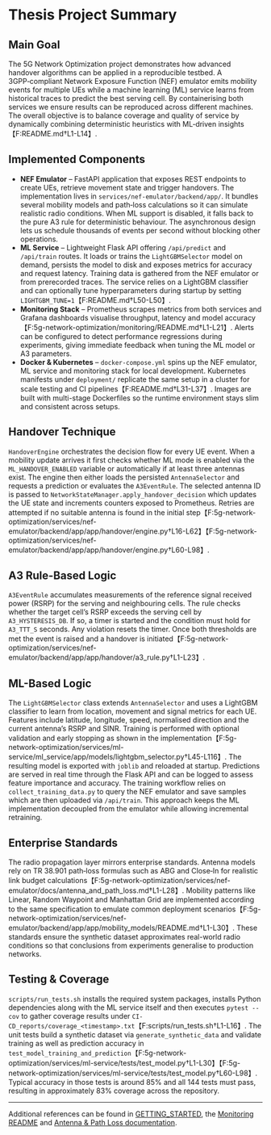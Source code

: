 # Thesis Project Summary

## Main Goal
The 5G Network Optimization project demonstrates how advanced handover algorithms can be applied in a reproducible testbed.  A 3GPP‑compliant Network Exposure Function (NEF) emulator emits mobility events for multiple UEs while a machine learning (ML) service learns from historical traces to predict the best serving cell.  By containerising both services we ensure results can be reproduced across different machines.  The overall objective is to balance coverage and quality of service by dynamically combining deterministic heuristics with ML‑driven insights【F:README.md†L1-L14】.

## Implemented Components
- **NEF Emulator** – FastAPI application that exposes REST endpoints to create UEs, retrieve movement state and trigger handovers.  The implementation lives in `services/nef-emulator/backend/app/`.  It bundles several mobility models and path‑loss calculations so it can simulate realistic radio conditions.  When ML support is disabled, it falls back to the pure A3 rule for deterministic behaviour.  The asynchronous design lets us schedule thousands of events per second without blocking other operations.
- **ML Service** – Lightweight Flask API offering `/api/predict` and `/api/train` routes.  It loads or trains the `LightGBMSelector` model on demand, persists the model to disk and exposes metrics for accuracy and request latency.  Training data is gathered from the NEF emulator or from prerecorded traces.  The service relies on a LightGBM classifier and can optionally tune hyperparameters during startup by setting `LIGHTGBM_TUNE=1`【F:README.md†L50-L50】.
- **Monitoring Stack** – Prometheus scrapes metrics from both services and Grafana dashboards visualise throughput, latency and model accuracy【F:5g-network-optimization/monitoring/README.md†L1-L21】.  Alerts can be configured to detect performance regressions during experiments, giving immediate feedback when tuning the ML model or A3 parameters.
- **Docker & Kubernetes** – `docker-compose.yml` spins up the NEF emulator, ML service and monitoring stack for local development.  Kubernetes manifests under `deployment/` replicate the same setup in a cluster for scale testing and CI pipelines【F:README.md†L31-L37】.  Images are built with multi-stage Dockerfiles so the runtime environment stays slim and consistent across setups.

## Handover Technique
`HandoverEngine` orchestrates the decision flow for every UE event.  When a mobility update arrives it first checks whether ML mode is enabled via the `ML_HANDOVER_ENABLED` variable or automatically if at least three antennas exist.  The engine then either loads the persisted `AntennaSelector` and requests a prediction or evaluates the `A3EventRule`.  The selected antenna ID is passed to `NetworkStateManager.apply_handover_decision` which updates the UE state and increments counters exposed to Prometheus.  Retries are attempted if no suitable antenna is found in the initial step【F:5g-network-optimization/services/nef-emulator/backend/app/app/handover/engine.py†L16-L62】【F:5g-network-optimization/services/nef-emulator/backend/app/app/handover/engine.py†L60-L98】.

## A3 Rule-Based Logic
`A3EventRule` accumulates measurements of the reference signal received power (RSRP) for the serving and neighbouring cells.  The rule checks whether the target cell’s RSRP exceeds the serving cell by `A3_HYSTERESIS_DB`.  If so, a timer is started and the condition must hold for `A3_TTT_S` seconds.  Any violation resets the timer.  Once both thresholds are met the event is raised and a handover is initiated【F:5g-network-optimization/services/nef-emulator/backend/app/app/handover/a3_rule.py†L1-L23】.

## ML-Based Logic
The `LightGBMSelector` class extends `AntennaSelector` and uses a LightGBM classifier to learn from location, movement and signal metrics for each UE.  Features include latitude, longitude, speed, normalised direction and the current antenna’s RSRP and SINR.  Training is performed with optional validation and early stopping as shown in the implementation【F:5g-network-optimization/services/ml-service/ml_service/app/models/lightgbm_selector.py†L45-L116】.  The resulting model is exported with `joblib` and reloaded at startup.  Predictions are served in real time through the Flask API and can be logged to assess feature importance and accuracy.  The training workflow relies on `collect_training_data.py` to query the NEF emulator and save samples which are then uploaded via `/api/train`.  This approach keeps the ML implementation decoupled from the emulator while allowing incremental retraining.

## Enterprise Standards
The radio propagation layer mirrors enterprise standards.  Antenna models rely on TR 38.901 path‑loss formulas such as ABG and Close‑In for realistic link budget calculations【F:5g-network-optimization/services/nef-emulator/docs/antenna_and_path_loss.md†L1-L28】.  Mobility patterns like Linear, Random Waypoint and Manhattan Grid are implemented according to the same specification to emulate common deployment scenarios【F:5g-network-optimization/services/nef-emulator/backend/app/app/mobility_models/README.md†L1-L30】.  These standards ensure the synthetic dataset approximates real-world radio conditions so that conclusions from experiments generalise to production networks.

## Testing & Coverage
`scripts/run_tests.sh` installs the required system packages, installs Python dependencies along with the ML service itself and then executes `pytest --cov` to gather coverage results under `CI-CD_reports/coverage_<timestamp>.txt`【F:scripts/run_tests.sh†L1-L16】.  The unit tests build a synthetic dataset via `generate_synthetic_data` and validate training as well as prediction accuracy in `test_model_training_and_prediction`【F:5g-network-optimization/services/ml-service/tests/test_model.py†L1-L30】【F:5g-network-optimization/services/ml-service/tests/test_model.py†L60-L98】.  Typical accuracy in those tests is around 85% and all 144 tests must pass, resulting in approximately 83% coverage across the repository.

---
Additional references can be found in [GETTING_STARTED](../5g-network-optimization/leftover_docks/GETTING_STARTED.md), the [Monitoring README](../5g-network-optimization/monitoring/README.md) and [Antenna & Path Loss documentation](../5g-network-optimization/services/nef-emulator/docs/antenna_and_path_loss.md).
